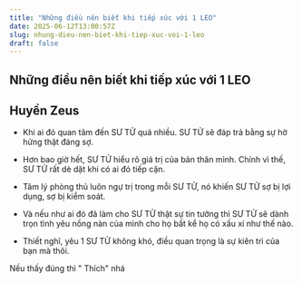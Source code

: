 ```yaml
---
title: "Những điều nên biết khi tiếp xúc với 1 LEO"
date: 2025-06-12T13:00:57Z
slug: nhung-dieu-nen-biet-khi-tiep-xuc-voi-1-leo
draft: false
---
```


## Những điều nên biết khi tiếp xúc với 1 LEO

## Huyền Zeus

* Khi ai đó quan tâm đến SƯ TỬ quá nhiều. SƯ TỬ sẽ đáp trả bằng sự hờ hửng thật đáng sợ.

* Hơn bao giờ hết, SƯ TỬ hiểu rõ giá trị của bản thân mình. Chính vì thế, SƯ TỬ rất dè dặt khi có ai đó tiếp cận.

* Tâm lý phòng thủ luôn ngự trị trong mỗi SƯ TỬ, nó khiến SƯ TỬ sợ bị lợi dụng, sợ bị kiểm soát.

* Và nếu như ai đó đã làm cho SƯ TỬ thật sự tin tưởng thì SƯ TỬ sẽ dành trọn tình yêu nồng nàn của mình cho họ bất kể họ có xấu xí như thế nào.

* Thiết nghĩ, yêu 1 SƯ TỬ không khó, điều quan trọng là sự kiên trì của bạn mà thôi.
 
 
Nếu thấy đúng thì " Thích" nhá